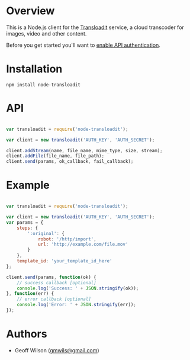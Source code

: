 # Overview

This is a Node.js client for the [Transloadit](http://transloadit.com/) service, a cloud transcoder for images, video and other content.

Before you get started you'll want to 
[enable API authentication](http://transloadit.com/docs/authentication).

# Installation

    npm install node-transloadit

# API

```javascript

var transloadit = require('node-transloadit');

var client = new transloadit('AUTH_KEY', 'AUTH_SECRET');

client.addStream(name, file_name, mime_type, size, stream);
client.addFile(file_name, file_path);
client.send(params, ok_callback, fail_callback);

```

# Example

```javascript

var transloadit = require('node-transloadit');

var client = new transloadit('AUTH_KEY', 'AUTH_SECRET');
var params = {
    steps: {
        ':original': {
            robot: '/http/import',
            url: 'http://example.com/file.mov'
        }
    },
    template_id: 'your_template_id_here'
};

client.send(params, function(ok) {
    // success callback [optional]
    console.log('Success: ' + JSON.stringify(ok));
}, function(err) {
    // error callback [optional]
    console.log('Error: ' + JSON.stringify(err));
});

```

# Authors

- Geoff Wilson (gmwils@gmail.com)
